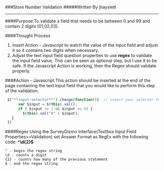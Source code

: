 ###Store Number Validation
#####Written By jhayslett
___
####Purpose
To validate a field that needs to be between 0 and 99 and contain 2 digits (01,02,03).

####Thought Process

1. Insert Action - Javascript to watch the value of the input field and adjust it so it contains two digits when necessary.  
2. Adjust the text input field question properties to use **regex** to validate the input field value. This can be seen as optional step, but I use it to be safe. If the Javascript Action is working, then the Regex should validate properly.

####Action - Javascript
This action should be inserted at the end of the page containing the text input field that you would like to perform this step of the validation.
```javascript
 $("**input-selector**").change(function(){  // insert your selector for the text input field in the bold  
	  var $input = $(this).val();  
	  if ( $input >= 1 && $input <= 9) {  
	    $(this).val("0" + $input);  
   }  
 })
```

####Regex
Using the SurveyGizmo Interface(Textbox Input Field Properties>>Validation) set Answer Format as RegEx with the following code: **^\d{2}$**
```
^ - begin the regex string  
\d - counts a digit  
{2} - counts how many of the previous statement  
$ - end the regex string
```
